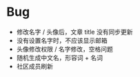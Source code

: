 # Bug

+ 修改名字 / 头像后，文章 title 没有同步更新
+ 没有设置名字时，不应该显示邮箱
+ 头像修改权限 / 名字修改，空格问题
+ 随机生成中文名，形容词 + 名词
+ 社区成员刷新


